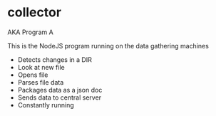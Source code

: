 # collector
AKA Program A

This is the NodeJS program running on the data gathering machines

<ul>
	<li>Detects changes in a DIR</li>
	<li>Look at new file</li>
	<li>Opens file</li>
	<li>Parses file data</li>
	<li>Packages data as a json doc</li>
	<li>Sends data to central server</li>
	<li>Constantly running</li>
</ul>